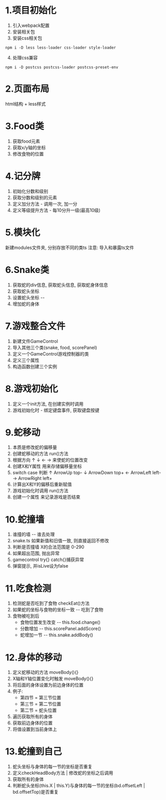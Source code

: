 # 1.项目初始化
1. 引入webpack配置
2. 安装相关包
3. 安装css相关包
```
npm i -D less less-loader css-loader style-loader
```
4. 处理css兼容
```
npm i -D postcss postcss-loader postcss-preset-env
```

# 2.页面布局
html结构 + less样式

# 3.Food类
1. 获取food元素
2. 获取x/y轴的坐标
3. 修改食物的位置

# 4.记分牌
1. 初始化分数和级别
2. 获取分数和级别的元素
3. 定义加分方法 - 调用一次, 加一分
4. 定义等级提升方法 - 每10分升一级(最高10级)

# 5.模块化
新建modules文件夹, 分别存放不同的类ts
注意: 导入和暴露ts文件

# 6.Snake类
1. 获取蛇的div信息, 获取蛇头信息, 获取蛇身体信息
2. 获取蛇头坐标
3. 设置蛇头坐标 -- 
4. 增加蛇的身体

# 7.游戏整合文件
1. 新建文件GameControl
2. 导入其他三个类(snake, food, scorePanel)
3. 定义一个GameControl游戏控制器的类
4. 定义三个属性
5. 构造函数创建三个实例

# 8.游戏初始化
1. 定义一个init方法, 在创建实例时调用
2. 游戏初始化时 - 绑定键盘事件, 获取键盘按键

# 9.蛇移动
1. 本质是修改蛇的偏移量
2. 创建蛇移动的方法 run()方法
3. 根据方向 ↑ ↓ ← → 来使蛇的位置改变
4. 创建X和Y属性 用来存储偏移量坐标
5. switch case 判断
   	↑ ArrowUp top-
		↓ ArrowDown top+
		← ArrowLeft left-
		→ ArrowRight left+
6. 计算出X和Y的偏移后重新赋值
7. 游戏初始化时调用	run()方法
8. 创建一个属性 来记录游戏是否结束
  
# 10.蛇撞墙
1. 谁撞的墙 -- 谁去处理
2. snake.ts 如果新值和旧值一致, 则直接返回不修改
3. 判断是否撞墙 X的合法范围是 0-290
4. 如果超出范围, 抛出异常
5. gamecontrol try{} catch{}捕获异常
6. 弹窗提示, 并isLive设为false

# 11.吃食检测
1. 检测蛇是否吃到了食物 checkEat()方法
2. 如果蛇的坐标与食物的坐标一致 -- 吃到了食物
3. 食物被吃到后
   - 食物位置发生改变 -- this.food.change()
   - 分数增加 -- this.scorePanel.addScore()
   - 蛇增加一节 -- this.snake.addBody()

# 12.身体的移动
1. 定义蛇移动的方法 moveBody(){}
2. X轴和Y轴位置变化时触发 moveBody(){}
3. 将后面的身体设置为前边身体的位置
4. 例子:
	- 第四节 = 第三节位置
	- 第三节 = 第二节位置
	- 第二节 = 蛇头位置
5. 遍历获取所有的身体
6. 获取前边身体的位置
7. 将值设置到当前身体上

# 13.蛇撞到自己
1. 蛇头坐标与身体的每一节的坐标是否重复
2. 定义checkHeadBody方法 | 修改蛇的坐标之后调用
3. 获取所有的身体
4. 判断蛇头坐标(this.X | this.Y)与身体的每一节的坐标(bd.offsetLeft | bd.offsetTop)是否重复
